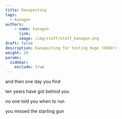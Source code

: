 ```yaml
---
title: Kanaposting
tags:
  - Kanagen
authors: 
    - name: kanagen
      link: 
      image: /img/staff/staff_kanagen.png
draft: false
description: Kanaposting for testing Hugo (HUGO!)
weight: 20
params:
  sidebar:
    exclude: true
---
```

and then one day you find

ten years have got behind you

no one told you when to run 

you missed the starting gun 
